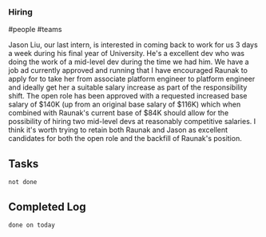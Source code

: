 
### Hiring  
#people #teams 

Jason Liu, our last intern, is interested in coming back to work for us 3 days a week during his final year of University. He's a excellent dev who was doing the work of a mid-level dev during the time we had him. 
We have a job ad currently approved and running that I have encouraged Raunak to apply for to take her from associate platform engineer to platform engineer and ideally get her a suitable salary increase as part of the responsibility shift.
The open role has been approved with a requested increased base salary of $140K (up from an original base salary of $116K) which when combined with Raunak's current base of $84K should allow for the possibility of hiring two mid-level devs at reasonably competitive salaries.
I think it's worth trying to retain both Raunak and Jason as excellent candidates for both the open role and the backfill of Raunak's position. 
## Tasks
```tasks
not done
```

## Completed Log
```tasks
done on today
`````
